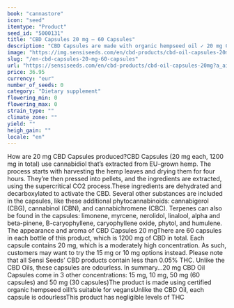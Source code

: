 ```yaml
---
book: "cannastore"
icon: "seed"
itemtype: "Product"
seed_id: "5000131"
title: "CBD Capsules 20 mg – 60 Capsules"
description: "CBD Capsules are made with organic hempseed oil ✓ 20 mg CBD per capsule ✓ Available in other concentrations ✓ Vegan-friendly."
image: "https://img.sensiseeds.com/en/cbd-products/cbd-oil-capsules-20mg-image.png"
slug: "/en-cbd-capsules-20-mg-60-capsules"
url: "https://sensiseeds.com/en/cbd-products/cbd-oil-capsules-20mg?a_aid=cannastore"
price: 36.95
currency: "eur"
number_of_seeds: 0
category: "Dietary supplement"
flowering_min: 0
flowering_max: 0
strain_type: ""
climate_zone: ""
yield: ""
heigh_gain: ""
locale: "en"
---
```

How are 20 mg CBD Capsules produced?CBD Capsules (20 mg each, 1200 mg in total) use cannabidiol that’s extracted from EU-grown hemp. The process starts with harvesting the hemp leaves and drying them for four hours. They’re then pressed into pellets, and the ingredients are extracted, using the supercritical CO2 process.These ingredients are dehydrated and decarboxylated to activate the CBD. Several other substances are included in the capsules, like these additional phytocannabinoids: cannabigerol (CBG), cannabinol (CBN), and cannabichromene (CBC). Terpenes can also be found in the capsules: limonene, myrcene, nerolidol, linalool, alpha and beta-pinene, B-caryophyllene, caryophyllene oxide, phytol, and humulene. The appearance and aroma of CBD Capsules 20 mgThere are 60 capsules in each bottle of this product, which is 1200 mg of CBD in total. Each capsule contains 20 mg, which is a moderately high concentration. As such, customers may want to try the 15 mg or 10 mg options instead. Please note that all Sensi Seeds’ CBD products contain less than 0.05% THC. Unlike the CBD Oils, these capsules are odourless. In summary…20 mg CBD Oil Capsules come in 3 other concentrations: 15 mg, 10 mg, 50 mg (60 capsules) and 50 mg (30 capsules)The product is made using certified organic hempseed oilIt’s suitable for vegansUnlike the CBD Oil, each capsule is odourlessThis product has negligible levels of THC
